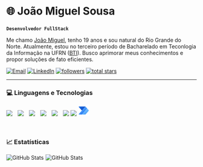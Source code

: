 # 🌐 João Miguel Sousa

**`Desenvolvedor FullStack`**

Me chamo [João Miguel](https://www.linkedin.com/in/joão-miguel-oliveira-5ba652305), tenho 19 anos e sou natural do Rio Grande do Norte. Atualmente, estou no terceiro período de Bacharelado em Teconlogia da Informação na UFRN ([BTI](https://www.metropoledigital.ufrn.br/portal/ensino/graduacao/bti)). Busco aprimorar meus conhecimentos e propor soluções de fato eficientes.

 <p align="left">
        <a href="mailto:jm.sousa.oliveira153@gmail.com">
        <img alt="Email" title="Gmail" src="https://custom-icon-badges.demolab.com/badge/Email-Gmail-D93025?logo=gmail&logoColor=white&style=for-the-badge&labelColor=AD1A10"/></a>
        <a href="https://www.linkedin.com/in/joão-miguel-oliveira-5ba652305" target="_blank">
        <img alt="LinkedIn" title="Me siga no LinkedIn" src="https://custom-icon-badges.demolab.com/badge/LinkedIn-Perfil-0A66C2?logo=linkedin&logoColor=white&labelColor=004182&style=for-the-badge"/></a>
      <a href="https://github.com/joaoMiguelSousaOliveira?tab=followers">
         <img alt="followers" title="Follow me on Github" src="https://custom-icon-badges.demolab.com/github/followers/joaoMiguelSousaOliveira?color=236ad3&labelColor=1155ba&style=for-the-badge&logo=person-add&label=Follow&logoColor=white"/></a>
      <a href="https://github.com/joaoMiguelSousaOliveira?tab=repositories&sort=stargazers">
         <img alt="total stars" title="Total stars on GitHub" src="https://custom-icon-badges.demolab.com/github/stars/joaoMiguelSousaOliveira?color=55960c&style=for-the-badge&labelColor=488207&logo=star"/></a>
   </p>

---


### 💻 Linguagens e Tecnologias

<p>
  <img width="30px" src="https://cdn.jsdelivr.net/gh/devicons/devicon/icons/html5/html5-original.svg" width="40" style="margin-right:10px;" />
  <img width="30px" src="https://cdn.jsdelivr.net/gh/devicons/devicon/icons/css3/css3-original.svg" width="40" style="margin-right:10px;" />
  <img width="30px" src="https://cdn.jsdelivr.net/gh/devicons/devicon/icons/python/python-original.svg" width="40" style="margin-right:10px;" />
  <img width="30px"src="https://cdn.jsdelivr.net/gh/devicons/devicon/icons/c/c-original.svg" width="40" style="margin-right:10px;" />
  <img width="30px" src="https://cdn.jsdelivr.net/gh/devicons/devicon/icons/cplusplus/cplusplus-original.svg" width="40" style="margin-right:10px;" />
  <img width="30px" src="https://cdn.jsdelivr.net/gh/devicons/devicon/icons/linux/linux-original.svg" width="40" />
  <img width="30px" src="https://cdn.jsdelivr.net/gh/devicons/devicon/icons/selenium/selenium-original.svg" width="40" />
  <img width="30px" src="icons8-microsoft-power-automate-2020.svg" width="40" />
</p>

<br>

### 📈 Estatísticas

<p>
    <img
  align="left"
  alt="GitHub Stats"
  style="margin-right:5px"
  height="170"
  src="https://github-readme-stats.vercel.app/api?username=joaoMiguelSousaOliveira&show_icons=true&theme=tokyonight&include_all_commits=true&locale=pt-br"
/>

<img
  align="left"
  alt="GitHub Stats"
  height="170"
  src="https://github-readme-stats.vercel.app/api/top-langs/?username=joaoMiguelSousaOliveira&theme=tokyonight&layout=compact&custom_title=Tecnologias&"
  />


</p>
